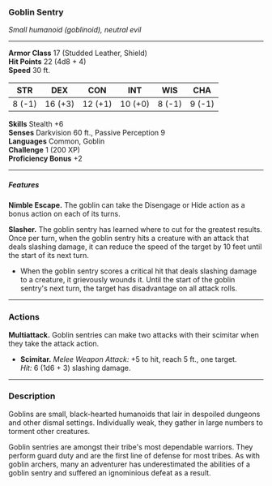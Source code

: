 ### Goblin Sentry  
_Small humanoid (goblinoid), neutral evil_

---

**Armor Class** 17 (Studded Leather, Shield)  
**Hit Points** 22 (4d8 + 4)  
**Speed** 30 ft.

| STR     | DEX     | CON     | INT     | WIS     | CHA     |
|---------|---------|---------|---------|---------|---------|
| 8 (-1)  | 16 (+3) | 12 (+1) | 10 (+0) | 8 (-1)  | 9 (-1)  |

**Skills** Stealth +6  
**Senses** Darkvision 60 ft., Passive Perception 9  
**Languages** Common, Goblin  
**Challenge** 1 (200 XP)  
**Proficiency Bonus** +2  

---

##### Features  
**Nimble Escape.** The goblin can take the Disengage or Hide action as a bonus action on each of its turns.  

**Slasher.** The goblin sentry has learned where to cut for the greatest results. Once per turn, when the goblin sentry hits a creature with an attack that deals slashing damage, it can reduce the speed of the target by 10 feet until the start of its next turn.  
- When the goblin sentry scores a critical hit that deals slashing damage to a creature, it grievously wounds it. Until the start of the goblin sentry's next turn, the target has disadvantage on all attack rolls.  

---

### Actions  

**Multiattack.** Goblin sentries can make two attacks with their scimitar when they take the attack action.  

- **Scimitar.** _Melee Weapon Attack:_ +5 to hit, reach 5 ft., one target.  
  _Hit:_ 6 (1d6 + 3) slashing damage.  

---

### Description  
Goblins are small, black-hearted humanoids that lair in despoiled dungeons and other dismal settings. Individually weak, they gather in large numbers to torment other creatures.  

Goblin sentries are amongst their tribe's most dependable warriors. They perform guard duty and are the first line of defense for most tribes. As with goblin archers, many an adventurer has underestimated the abilities of a goblin sentry and suffered an ignominious defeat as a result.  